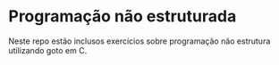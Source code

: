 # Programação não estruturada

Neste repo estão inclusos exercícios sobre programação não estrutura utilizando goto em C.

